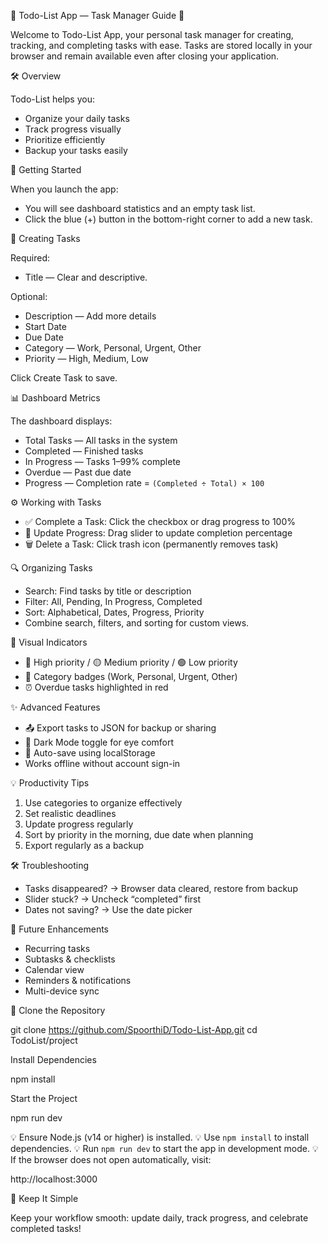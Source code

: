 📌 Todo-List App — Task Manager Guide 🎯

Welcome to Todo-List App, your personal task manager for creating, tracking, and completing tasks with ease.
Tasks are stored locally in your browser and remain available even after closing your application.



🛠 Overview

Todo-List helps you:

* Organize your daily tasks
* Track progress visually
* Prioritize efficiently
* Backup your tasks easily



🚀 Getting Started

When you launch the app:

* You will see dashboard statistics and an empty task list.
* Click the blue (+) button in the bottom-right corner to add a new task.



📝 Creating Tasks

Required:

* Title — Clear and descriptive.

Optional:

* Description — Add more details
* Start Date
* Due Date
* Category — Work, Personal, Urgent, Other
* Priority — High, Medium, Low

Click Create Task to save.



📊 Dashboard Metrics

The dashboard displays:

* Total Tasks — All tasks in the system
* Completed — Finished tasks
* In Progress — Tasks 1–99% complete
* Overdue — Past due date
* Progress — Completion rate = `(Completed ÷ Total) × 100`



⚙ Working with Tasks

* ✅ Complete a Task: Click the checkbox or drag progress to 100%
* 🔄 Update Progress: Drag slider to update completion percentage
* 🗑 Delete a Task: Click trash icon (permanently removes task)



🔍 Organizing Tasks

* Search: Find tasks by title or description
* Filter: All, Pending, In Progress, Completed
* Sort: Alphabetical, Dates, Progress, Priority
* Combine search, filters, and sorting for custom views.



🌈 Visual Indicators

* 🔴 High priority / 🟡 Medium priority / 🟢 Low priority
* 📌 Category badges (Work, Personal, Urgent, Other)
* ⏰ Overdue tasks highlighted in red



✨ Advanced Features

* 📤 Export tasks to JSON for backup or sharing
* 🌙 Dark Mode toggle for eye comfort
* 💾 Auto-save using localStorage
* Works offline without account sign-in



💡 Productivity Tips

1. Use categories to organize effectively
2. Set realistic deadlines
3. Update progress regularly
4. Sort by priority in the morning, due date when planning
5. Export regularly as a backup



🛠 Troubleshooting

* Tasks disappeared? → Browser data cleared, restore from backup
* Slider stuck? → Uncheck “completed” first
* Dates not saving? → Use the date picker



🌱 Future Enhancements

* Recurring tasks
* Subtasks & checklists
* Calendar view
* Reminders & notifications
* Multi-device sync



📂 Clone the Repository


git clone https://github.com/SpoorthiD/Todo-List-App.git
cd TodoList/project


Install Dependencies


npm install


Start the Project


npm run dev


💡 Ensure Node.js (v14 or higher) is installed.
💡 Use `npm install` to install dependencies.
💡 Run `npm run dev` to start the app in development mode.
💡 If the browser does not open automatically, visit:


http://localhost:3000




🎯 Keep It Simple

Keep your workflow smooth: update daily, track progress, and celebrate completed tasks!



